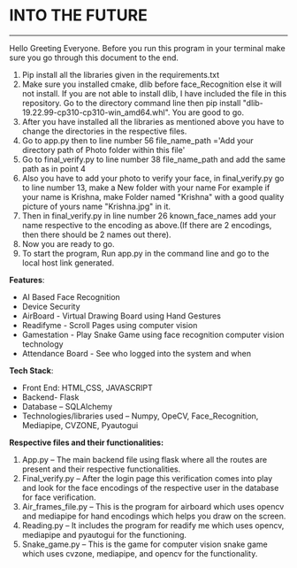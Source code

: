 # INTO THE FUTURE
-----------------
Hello Greeting Everyone. Before you run this program in your terminal make sure you go through this document to the end.
1. Pip install all the libraries given in the requirements.txt
2. Make sure you installed cmake, dlib before face_Recognition else it will not install. If you are not able to install
   dlib, I have included the file in this repository. Go to the directory command line then pip install "dlib-19.22.99-cp310-cp310-win_amd64.whl". 
   You are good to go.
3. After you have installed all the libraries as mentioned above you have to change the directories in the respective files.
4. Go to app.py then to line number 56 file_name_path ='Add your directory path of Photo folder within this file'
5. Go to final_verify.py to line number 38 file_name_path and add the same path as in point 4
6. Also you have to add your photo to verify your face, in final_verify.py go to line number 13, make a New folder with your name
   For example if your name is Krishna, make Folder named "Krishna" with a good quality picture of yours name "Krishna.jpg" in it.
7. Then in final_verify.py in line number 26 known_face_names add your name respective to the encoding as above.(If there are 2 encodings,
   then there should be 2 names out there).
8. Now you are ready to go.
9. To start the program, Run app.py in the command line and go to the local host link generated.

**Features**:
- AI Based Face Recognition
- Device Security
- AirBoard - Virtual Drawing Board using Hand Gestures
- Readifyme - Scroll Pages using computer vision
- Gamestation - Play Snake Game using face recognition computer vision technology 
- Attendance Board - See who logged into the system and when 


**Tech Stack**:
- Front End: HTML,CSS, JAVASCRIPT
- Backend- Flask
- Database – SQLAlchemy
- Technologies/libraries used – Numpy, OpeCV, Face_Recognition, Mediapipe, CVZONE, Pyautogui


**Respective files and their functionalities:**
1.	App.py – The main backend file using flask where all the routes are present and their respective functionalities.
2.	Final_verify.py – After the login page this verification comes into play and look for the face encodings of the respective user in the database for face verification.
3.	Air_frames_file.py – This is the program for airboard which uses opencv and mediapipe for hand encodings which helps you draw on the screen.
4.	Reading.py – It includes the program for readify me which uses opencv, mediapipe and pyautogui for the functioning. 
5.	Snake_game.py – This is the game for computer vision snake game which uses cvzone, mediapipe, and opencv for the functionality. 


